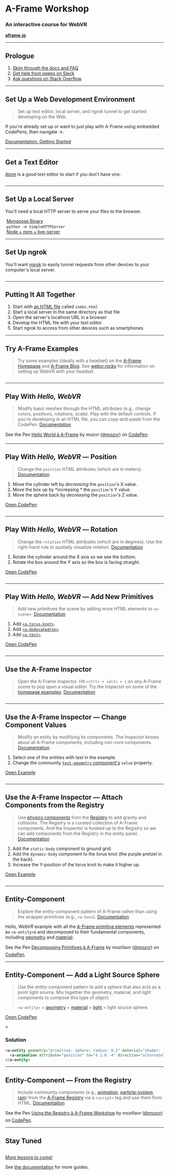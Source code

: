 <!-- Title slide. -->
<!-- .slide: data-background="media/img/aframe.jpg" -->

<div class="talk-title">
  <h1>A-Frame Workshop</h1>
  <h3>An interactive course for WebVR</h3>
  <p class="talk-info">
    <b><a href="https://aframe.io">aframe.io</a></b>
  </p>
</div>

------

<!-- Prologue Slide. -->
<!-- .slide: data-background="http://i.imgur.com/ntpYsma.jpg" -->

## Prologue

1. [Skim through the docs and FAQ](https://aframe.io/docs/)
2. [Get help from peeps on Slack](https://aframe.io/community/#slack)
3. [Ask questions on Stack Overflow](http://stackoverflow.com/questions/ask/?tags=aframe)


<!-- Lessons start below. -->


------

## Set Up a Web Development Environment

> Set up text editor, local server, and ngrok tunnel to get started developing on the Web.

If you're already set up or want to just play with A-Frame using embedded
CodePens, then navigate &rarr;.

[Documentation: Getting Started](https://aframe.io/docs/0.5.0/introduction/getting-started.html)

---

## Get a Text Editor

[Atom](https://atom.io) is a good text editor to start if you don't have one.

<img class="stretch" data-src="https://camo.githubusercontent.com/35abdea0ab280c6b845a2a55e5a75b96dd92e2ce/68747470733a2f2f692e696d6775722e636f6d2f776441496f77722e706e67">

---

## Set Up a Local Server

You'll need a local HTTP server to serve your files to the browser.

<div class="captioned-image-row small">
  <div>
    <img data-src="https://cloud.githubusercontent.com/assets/8731271/24021623/10654d22-0a5f-11e7-9769-63cdff91637c.png">
    <a href="https://www.cesanta.com/products/binary">Mongoose Binary</a>
  </div>
  <div>
    <img data-src="https://www.python.org/static/opengraph-icon-200x200.png">
    <code>python -m SimpleHTTPServer</code>
  </div>
  <div>
    <img data-src="https://www.echosteg.com/images/blog/standard/nodejs_logo.png">
    <a href="https://docs.npmjs.com/getting-started/installing-node">Node + npm + live-server</a>
  </div>
</div>

---

## Set Up ngrok

You'll want [ngrok](https://ngrok.com) to easily tunnel requests from other devices to
your computer's local server.

<img class="stretch" data-src="https://cloud.githubusercontent.com/assets/8731271/24021852/30c39640-0a60-11e7-9e20-78249eb15339.png">

---

## Putting It All Together

1. Start with [an HTML file](https://github.com/aframevr/aframe-boilerplate/blob/master/index.html) called `index.html`
2. Start a local server in the same directory as that file
3. Open the server's localhost URL in a browser
4. Develop the HTML file with your text editor
5. Start ngrok to access from other devices such as smartphones

------

## Try A-Frame Examples

> Try some examples (ideally with a headset) on the [A-Frame
> Homepage](https://aframe.io) and [A-Frame Blog](https://aframe.io/blog/). See
> [webvr.rocks](https://webvr.rocks) for information on setting up WebVR with
> your headset.

<img class="stretch" data-src="https://cloud.githubusercontent.com/assets/674727/24024467/e441beee-0a70-11e7-919a-ad81d63e7a9a.png">

------

## Play With *Hello, WebVR*

> Modify basic meshes through the HTML attributes (e.g., change colors,
> positions, rotations, scale).  Play with the default controls. If you're
> developing in an HTML file, you can copy-and-paste from the CodePen.
> [Documentation](https://aframe.io/docs/master/guides/)

<p data-height="400" data-theme-id="19139" data-slug-hash="BjygdO" data-default-tab="html,result" data-user="mozvr" data-embed-version="2" data-pen-title="Hello World â A-Frame" class="codepen">See the Pen <a href="http://codepen.io/mozvr/pen/BjygdO/">Hello World â A-Frame</a> by mozvr (<a href="http://codepen.io/mozvr">@mozvr</a>) on <a href="http://codepen.io">CodePen</a>.</p>

---

## Play With *Hello, WebVR* &mdash; Position

> Change the `position` HTML attributes (which are in meters).
> [Documentation](https://aframe.io/docs/master/components/position.html)

1. Move the cylinder left by *decreasing* the `position`'s X value.
2. Move the box up by *increasing * the `position`'s Y value.
3. Move the sphere back by *decreasing* the `position`'s Z value.

[Open CodePen](http://codepen.io/mozvr/pen/BjygdO)  <!-- .element: class="example-btn" -->

<img class="stretch" data-src="https://cloud.githubusercontent.com/assets/674727/24024888/16eafc68-0a74-11e7-9271-08654cc7e139.png">

---

## Play With *Hello, WebVR* &mdash; Rotation

> Change the `rotation` HTML attributes (which are in degrees). Use the
> right-hand rule to spatially visualize rotation.
> [Documentation](https://aframe.io/docs/master/components/rotation.html)

1. Rotate the cylinder around the X axis so we see the bottom.
2. Rotate the box around the Y axis so the box is facing straight.

[Open CodePen](http://codepen.io/mozvr/pen/BjygdO)  <!-- .element: class="example-btn" -->

<img class="stretch" data-src="https://cloud.githubusercontent.com/assets/674727/24025669/0d4bf9dc-0a79-11e7-99df-32628537493a.png">

---

## Play With *Hello, WebVR* &mdash; Add New Primitives

> Add new primitives the scene by adding more HTML elements to `<a-scene>`.
> [Documentation](https://aframe.io/docs/0.5.0/primitives/)

1. Add [`<a-torus-knot>`](https://aframe.io/docs/0.5.0/primitives/a-torus-knot.html).
2. Add [`<a-dodecahedron>`](https://aframe.io/docs/0.5.0/primitives/a-dodecahedron.html).
3. Add [`<a-text>`](https://aframe.io/docs/0.5.0/primitives/a-text.html).

[Open CodePen](http://codepen.io/mozvr/pen/BjygdO)  <!-- .element: class="example-btn" -->

<img class="stretch" data-src="https://cloud.githubusercontent.com/assets/674727/24034590/130644b4-0aaf-11e7-9e18-72469d8fc2cc.png">

------

## Use the A-Frame Inspector

> Open the A-Frame Inspector. Hit `<ctrl> + <alt> + i` on *any* A-Frame scene
> to pop open a visual editor.  Try the Inspector on some of the [homepage
> examples](https://aframe.io/examples/).
> [Documentation](https://aframe.io/docs/master/guides/using-the-aframe-inspector.html)

<img class="stretch" data-src="https://cloud.githubusercontent.com/assets/674727/24028372/9998ad60-0a8b-11e7-93d4-ff134bee05ca.gif">

---

## Use the A-Frame Inspector &mdash; Change Component Values

> Modify an entity by modifying its components. The Inspector knows about all
> A-Frame components, including non-core components.
> [Documentation](https://aframe.io/docs/master/guides/using-the-aframe-inspector.html)

1. Select one of the entities with text in the example.
2. Change the community [`text-geometry` component's](https://github.com/ngokevin/kframe/tree/master/components/text-geometry) `value` property.

[Open Example](http://ngokevin.com/kframe/components/text-geometry/examples/vaporwave/)  <!-- .element: class="example-btn" -->

<img class="stretch" data-src="https://cloud.githubusercontent.com/assets/674727/24028481/a55e0b62-0a8c-11e7-80dc-e4b391198446.png">

---

## Use the A-Frame Inspector &mdash; Attach Components from the Registry

> Use [physics
components](https://github.com/donmccurdy/aframe-physics-system) from the
[Registry](https://aframe.io/registry/) to add gravity and collisions.
> The Registry is a curated collection of A-Frame components. And the Inspector
> is hooked up to the Registry so we can add components from the Registry in
> the entity panel.
> [Documentation](https://aframe.io/docs/master/guides/using-the-aframe-inspector.html)

1. Add the `static-body` component to ground grid.
2. Add the `dynamic-body` component to the torus knot (the purple pretzel in the back).
3. Increase the Y-position of the torus knot to make it higher up.

[Open Example](http://ngokevin.com/kframe/components/text-geometry/examples/vaporwave/)  <!-- .element: class="example-btn" -->

<img class="stretch" data-src="https://cloud.githubusercontent.com/assets/674727/24028803/2e873d6c-0a8f-11e7-8e20-b47380b455b0.gif">

------

## Entity-Component

> Explore the entity-component pattern of A-Frame rather than using the wrapper
> primitives (e.g., `<a-box>`). [Documentation](https://aframe.io/docs/0.5.0/core/)

*Hello, WebVR* example with all the [A-Frame primitive
elements](https://aframe.io/docs/0.5.0/primitives/) represented as
`<a-entity>`s and decomposed to their fundamental components, including
[geometry](https://aframe.io/docs/0.5.0/components/geometry.html) and
[material](https://aframe.io/docs/0.5.0/components/material.html):

<p data-height="400" data-theme-id="19139" data-slug-hash="QpOXNM" data-default-tab="html,result" data-user="mozvr" data-embed-version="2" data-pen-title="Decomposing Primitives â A-Frame" data-editable="true" class="codepen">See the Pen <a href="https://codepen.io/mozvr/pen/QpOXNM/">Decomposing Primitives â A-Frame</a> by mozillavr (<a href="http://codepen.io/mozvr">@mozvr</a>) on <a href="http://codepen.io">CodePen</a>.</p>

---

## Entity-Component &mdash; Add a Light Source Sphere

> Use the entity-component pattern to add a sphere that also acts as a point
> light source. Mix together the geometry, material, and light components to
> compose this type of object.
>
> `<a-entity>` +
> [geometry](https://aframe.io/docs/0.5.0/components/geometry.html) +
> [material](https://aframe.io/docs/0.5.0/components/material.html) +
> [light](https://aframe.io/docs/0.5.0/components/light.html) = light source sphere.

[Open CodePen](http://codepen.io/mozvr/pen/gmoYWJ)  <!-- .element: class="example-btn" -->

<img class="stretch" data-src="https://cloud.githubusercontent.com/assets/674727/24060160/2c53a604-0b0f-11e7-9386-f83a3a9b4cfc.gif">>

<!-- NOTES -->

### Solution

```html
<a-entity geometry="primitive: sphere; radius: 0.2" material="shader: flat" light="type: point; color: #FFF" position="-4 3 -4">
  <a-animation attribute="position" to="4 2.8 -4" direction="alternate" repeat="indefinite"></a-animation>
</a-entity>
```

---

## Entity-Component &mdash; From the Registry

> Include community components (e.g.,
> [animation](https://www.npmjs.com/package/aframe-animation-component),
> [particle-system](https://www.npmjs.com/package/aframe-particle-system-component),
> [rain](https://www.npmjs.com/package/aframe-rain)) from the [A-Frame
> Registry](https://aframe.io/registry/) via a `<script>` tag and use them from
> HTML. [Documentation](https://github.com/aframevr/aframe-registry#usage)

<p data-height="400" data-theme-id="19139" data-slug-hash="yMpyJr" data-default-tab="html,result" data-user="mozvr" data-embed-version="2" data-pen-title="Using the Registry â A-Frame Workshop" data-editable="true" class="codepen">See the Pen <a href="http://codepen.io/mozvr/pen/yMpyJr/">Using the Registry â A-Frame Workshop</a> by mozillavr (<a href="http://codepen.io/mozvr">@mozvr</a>) on <a href="http://codepen.io">CodePen</a>.</p>

------

## Stay Tuned

<img class="stretch" data-src="https://cdn.hackaday.io/images/4174761433219325627.png">

[More lessons to come!](https://github.com/aframevr/aframe-workshop/wiki/Brainstorm-Lessons)

See [the documentation](https://aframe.io/docs/) for more guides.


<!-- Lessons end here. -->
